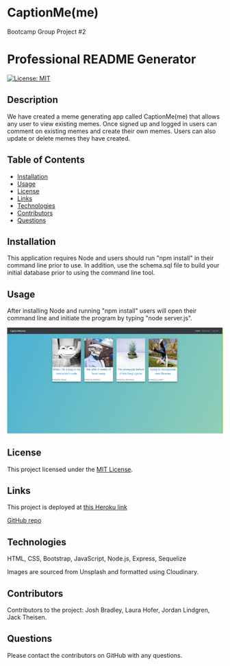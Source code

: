 # CaptionMe(me)
Bootcamp Group Project #2

# Professional README Generator
[![License: MIT](https://img.shields.io/badge/License-MIT-yellow.svg)](https://opensource.org/licenses/MIT)

## Description 
We have created a meme generating app called CaptionMe(me) that allows any user to view existing memes. Once signed up and logged in users can comment on existing memes and create their own memes. Users can also update or delete memes they have created.   
    
## Table of Contents

- [Installation](#installation)
- [Usage](#usage)
- [License](#license)
- [Links](#links)
- [Technologies](#technologies) 
- [Contributors](#contributors)
- [Questions](#questions)

## Installation
This application requires Node and users should run "npm install" in their command line prior to use. In addition, use the schema.sql file to build your initial database prior to using the command line tool. 

## Usage
After installing Node and running "npm install" users will open their command line and initiate the program by typing "node server.js". 

![Screen shot of home page](./public/images/granim.JPG)

## License
This project licensed under the [MIT License](https://opensource.org/licenses/MIT).

## Links
This project is deployed at [this Heroku link](https://captionmeme.herokuapp.com/)

[GitHub repo](https://github.com/jordanlindgren/GroupProject2)

## Technologies
HTML, CSS, Bootstrap, JavaScript, Node.js, Express, Sequelize

Images are sourced from Unsplash and formatted using Cloudinary.

## Contributors
Contributors to the project: Josh Bradley, Laura Hofer, Jordan Lindgren, Jack Theisen.

## Questions
Please contact the contributors on GitHub with any questions. 



